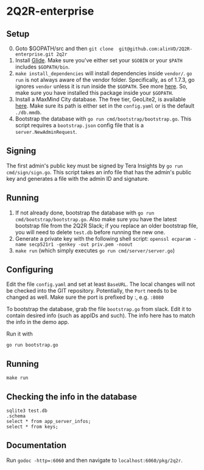 # 2Q2R-enterprise

## Setup

0. Goto $GOPATH/src and then `git clone  git@github.com:alinVD/2Q2R-enterprise.git 2q2r`
1. Install [Glide](https://github.com/Masterminds/glide#install). Make sure
you've either set your `$GOBIN` or your `$PATH` includes `$GOPATH/bin`. 
2. `make install_dependencies` will install dependencies inside `vendor/`. 
`go run` is not always aware of the vendor folder. Specifically, as of 1.7.3,
go ignores `vendor` unless it is run inside the `$GOPATH`. See more
[here](https://github.com/golang/go/issues/14566). So, make sure you have
installed this package inside your `$GOPATH`.
3. Install a MaxMind City database. The free tier, GeoLite2, is available 
[here](http://dev.maxmind.com/geoip/geoip2/geolite2/). Make sure its path is
either set in the `config.yaml` or is the default `./db.mmdb`.
4. Bootstrap the database with `go run cmd/bootstrap/bootstrap.go`. This script
requires a `bootstrap.json` config file that is a `server.NewAdminRequest`.

## Signing
The first admin's public key must be signed by Tera Insights by
`go run cmd/sign/sign.go`. This script takes an info file that has the admin's 
public key and generates a file with the admin ID and signature.  

## Running
1. If not already done, bootstrap the database with `go run cmd/bootstrap/bootstrap.go`.
Also make sure you have the latest bootstrap file from the 2Q2R Slack; if you replace an
older bootstrap file, you will need to delete `test.db` before running the new one.
2. Generate a private key with the following shell script: `openssl ecparam -name secp521r1 -genkey -out priv.pem -noout`
2. `make run` (which simply executes `go run cmd/server/server.go`)

## Configuring

Edit the file `config.yaml` and set at least `BaseURL`. The local changes 
will not be checked into the GIT repository. Potentially, the `Port` needs 
to be changed as well. Make sure the port is prefixed by :, e.g. `:8080`

To bootstrap the database, grab the file `bootstrap.go` from slack. 
Edit it to contain desired info (such as appIDs and such). The info here
 has to match the info in the demo app. 

Run it with
```
go run bootstrap.go
``` 

## Running

```
make run
```

## Checking the info in the database

```
sqlite3 test.db
.schema
select * from app_server_infos;
select * from keys;
```
## Documentation

Run `godoc -http=:6060` and then navigate to `localhost:6060/pkg/2q2r`. 


